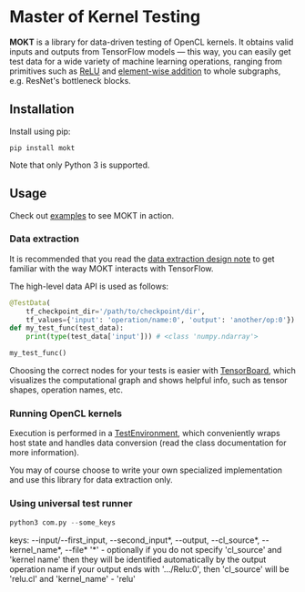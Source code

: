 # Master of Kernel Testing

**MOKT** is a library for data-driven testing of OpenCL kernels. It obtains valid
inputs and outputs from TensorFlow models — this way, you can easily get test data for a wide
variety of machine learning operations, ranging from primitives such as
[ReLU](https://github.com/band-of-four/master-of-kernel-testing/blob/master/examples/relu.py)
and [element-wise addition](https://github.com/band-of-four/master-of-kernel-testing/blob/master/examples/add.py)
to whole subgraphs, e.g. ResNet's bottleneck blocks.

## Installation

Install using pip:

```
pip install mokt
```

Note that only Python 3 is supported.

## Usage

Check out [examples](https://github.com/band-of-four/master-of-kernel-testing/tree/master/examples)
to see MOKT in action.

### Data extraction

It is recommended that you read the
[data extraction design note](https://github.com/band-of-four/master-of-kernel-testing/blob/master/design_notes/Extracting%20Test%20Data%20from%20TensorFlow%20Models.ipynb) to get familiar with the way MOKT interacts with TensorFlow.

The high-level data API is used as follows:

```python
@TestData(
    tf_checkpoint_dir='/path/to/checkpoint/dir',
    tf_values={'input': 'operation/name:0', 'output': 'another/op:0'})
def my_test_func(test_data):
    print(type(test_data['input'])) # <class 'numpy.ndarray'>

my_test_func()
```

Choosing the correct nodes for your tests is easier with [TensorBoard](https://www.tensorflow.org/guide/summaries_and_tensorboard),
which visualizes the computational graph and shows helpful info, such as tensor shapes, operation names, etc.

### Running OpenCL kernels

Execution is performed in a [TestEnvironment](https://github.com/band-of-four/master-of-kernel-testing/blob/master/mokt/test_environment.py),
which conveniently wraps host state and handles data conversion (read the class documentation for more information).

You may of course choose to write your own specialized implementation and use this library for data extraction only.

### Using universal test runner

```python
python3 com.py --some_keys
```
keys:
--input/--first_input, --second_input*, --output, --cl_source*, --kernel_name*, --file*
'*' - optionally
if you do not specify 'cl_source' and 'kernel name' then they will be identified automatically by the output operation name
if your output ends with '.../Relu:0', then 'cl_source' will be 'relu.cl' and 'kernel_name' - 'relu'
